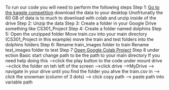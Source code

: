 To run our code you will need to perform the following steps
Step 1: 
  [Go to the kaggle competition](https://www.kaggle.com/competitions/happy-whale-and-dolphin/data)
  download the data to your desktop
  Unofrtunatly the 60 GB of data is to much to download with colab and unzip inside of the drive
Step 2: 
  Unzip the data
Step 3: 
  Create a folder in your Google Drive 
  something like CS301_Project
Step 4:
  Create a folder named dolphins
Step 5: 
  Open the unzipped folder
  Move train.csv into your main directory (CS301_Project in this example)
  move the train and test folders into the dolphins folders
Step 6:
  Rename train_images folder to train
  Rename test_images folder to test
Step 7
    [Open Google Colab Project](https://colab.research.google.com/drive/1l85AEJSuupMJhqmNdX5zIeQ8aFhcad5e?authuser=2#scrollTo=wi815Pl96Tzz)
Step 8
  under ection Basic start change path to be the path to your main directory
  If you need help doing this 
  -->click the play button to the code under mount drive
  -->click the folder on teh left of the screen
  -->click drive
  -->MyDrive
  --> navigate in your drive until you find the folder you ahve the train.csv in
  --> click the snowman (column of 3 dots)
  --> click copy path
  --> paste path into variable path
